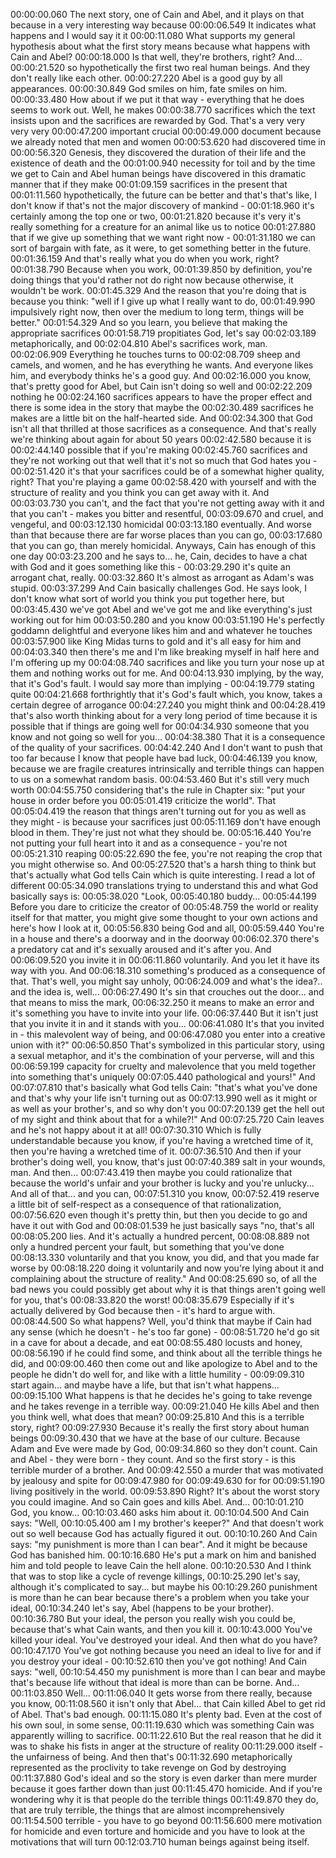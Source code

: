00:00:00.060 The next story, one of Cain and Abel, and it plays on that because in a very interesting way because
00:00:06.549 It indicates what happens and I would say it it
00:00:11.080 What supports my general hypothesis about what the first story means because what happens with Cain and Abel?
00:00:18.000 Is that well, they're brothers, right? And...
00:00:21.520 so hypothetically the first two real human beings. And they don't really like each other.
00:00:27.220 Abel is a good guy by all appearances.
00:00:30.849 God smiles on him, fate smiles on him.
00:00:33.480 How about if we put it that way - everything that he does seems to work out. Well, he makes
00:00:38.770 sacrifices which the text insists upon and the sacrifices are rewarded by God. That's a very very very very
00:00:47.200 important crucial
00:00:49.000 document because we already noted that men and women
00:00:53.620 had discovered time in
00:00:56.320 Genesis, they discovered the duration of their life and the existence of death and the
00:01:00.940 necessity for toil and by the time we get to Cain and Abel human beings have discovered in this dramatic manner that if they make
00:01:09.159 sacrifices in the present that
00:01:11.560 hypothetically, the future can be better and that's that's like, I don't know if that's not the major discovery of mankind -
00:01:18.960 it's certainly among the top one or two,
00:01:21.820 because it's very it's really something for a creature for an animal like us to notice
00:01:27.880 that if we give up something that we want right now -
00:01:31.180 we can sort of bargain with fate, as it were, to get something better in the future.
00:01:36.159 And that's really what you do when you work, right?
00:01:38.790 Because when you work,
00:01:39.850 by definition, you're doing things that you'd rather not do right now because otherwise, it wouldn't be work.
00:01:45.329 And the reason that you're doing that is because you think: "well if I give up what I really want to do,
00:01:49.990 impulsively right now, then over the medium to long term, things will be better."
00:01:54.329 And so you learn, you believe that making the appropriate sacrifices
00:01:58.719 propitiates God, let's say
00:02:03.189 metaphorically, and
00:02:04.810 Abel's sacrifices work, man.
00:02:06.909 Everything he touches turns to
00:02:08.709 sheep and camels, and women, and he has everything he wants. And everyone likes him, and everybody thinks he's a good guy. And
00:02:16.000 you know, that's pretty good for Abel, but Cain isn't doing so well and
00:02:22.209 nothing he
00:02:24.160 sacrifices appears to have the proper effect and there is some idea in the story that maybe the
00:02:30.489 sacrifices he makes are a little bit on the half-hearted side. And
00:02:34.300 that God isn't all that thrilled at those sacrifices as a consequence. And that's really we're thinking about again for about 50 years
00:02:42.580 because it is
00:02:44.140 possible that if you're making
00:02:45.760 sacrifices and they're not working out that well that it's not so much that God hates you -
00:02:51.420 it's that your sacrifices could be of a somewhat higher quality, right? That you're playing a game
00:02:58.420 with yourself and with the structure of reality and you think you can get away with it. And
00:03:03.730 you can't, and the fact that you're not getting away with it and that you can't - makes you bitter and resentful,
00:03:09.670 and cruel, and vengeful, and
00:03:12.130 homicidal
00:03:13.180 eventually. And worse than that because there are far worse places than you can go,
00:03:17.680 that you can go, than merely homicidal. Anyways, Cain has enough of this one day
00:03:23.200 and he says to... he, Cain, decides to have a chat with God and it goes something like this -
00:03:29.290 it's quite an arrogant chat, really.
00:03:32.860 It's almost as arrogant as Adam's was stupid.
00:03:37.299 And Cain basically challenges God. He says look, I don't know what sort of world you think you put together here, but
00:03:45.430 we've got Abel and we've got me and like everything's just working out for him
00:03:50.280 and you know
00:03:51.190 He's perfectly goddamn delightful and everyone likes him and and whatever he touches
00:03:57.900 like King Midas turns to gold and it's all easy for him and
00:04:03.340 then there's me and I'm like breaking myself in half here and I'm offering up my
00:04:08.740 sacrifices and like you turn your nose up at them and nothing works out for me. And
00:04:13.930 implying, by the way, that it's God's fault. I would say more than implying -
00:04:19.779 stating quite
00:04:21.668 forthrightly that it's God's fault which, you know, takes a certain degree of arrogance
00:04:27.240 you might think and
00:04:28.419 that's also worth thinking about for a very long period of time because it is possible that if things are going well for
00:04:34.930 someone that you know and not going so well for you...
00:04:38.380 That it is a consequence of the quality of your sacrifices.
00:04:42.240 And I don't want to push that too far because I know that people have bad luck,
00:04:46.139 you know, because we are fragile creatures intrinsically and terrible things can happen to us on a somewhat random basis.
00:04:53.460 But it's still very much worth
00:04:55.750 considering that's the rule in Chapter six: "put your house in order before you
00:05:01.419 criticize the world". That
00:05:04.419 the reason that things aren't turning out for you as well as they might - is because your sacrifices just
00:05:11.169 don't have enough blood in them. They're just not what they should be.
00:05:16.440 You're not putting your full heart into it and as a consequence - you're not
00:05:21.310 reaping
00:05:22.690 the fee, you're not reaping the crop that you might otherwise so. And
00:05:27.520 that's a harsh thing to think but that's actually what God tells Cain which is quite interesting. I read a lot of different
00:05:34.090 translations trying to understand this and what God basically says is:
00:05:38.020 "Look,
00:05:40.180 buddy...
00:05:44.199 Before you dare to criticize the creator of
00:05:48.759 the world or reality itself for that matter, you might give some thought to your own actions and here's how I look at it,
00:05:56.830 being God and all,
00:05:59.440 You're in a house and there's a doorway and in the doorway
00:06:02.370 there's a predatory cat and it's sexually aroused and it's after you. And
00:06:09.520 you invite it in
00:06:11.860 voluntarily. And you let it have its way with you. And
00:06:18.310 something's produced as a consequence of that. That's well, you might say unholy,
00:06:24.009 and what's the idea?.. and the idea is, well...
00:06:27.490 It's sin that crouches out the door... and that means to miss the mark,
00:06:32.250 it means to make an error and it's something you have to invite into your life.
00:06:37.440 But it isn't just that you invite it in and it stands with you...
00:06:41.080 It's that you invited in - this malevolent way of being, and
00:06:47.080 you enter into a creative union with it?"
00:06:50.850 That's symbolized in this particular story, using a sexual metaphor, and it's the combination of your perverse, will and this
00:06:59.199 capacity for cruelty and malevolence that you meld together into something that's uniquely
00:07:05.440 pathological and yours!" And
00:07:07.810 that's basically what God tells Cain: "that's what you've done and that's why your life isn't turning out as
00:07:13.990 well as it might or as well as your brother's, and so why don't you
00:07:20.139 get the hell out of my sight and think about that for a while?!" And
00:07:25.720 Cain leaves and he's not happy about it at all!
00:07:30.310 Which is fully understandable because you know, if you're having a wretched time of it, then you're having a wretched time of it.
00:07:36.510 And then if your brother's doing well, you know, that's just
00:07:40.389 salt in your wounds, man. And then...
00:07:43.419 then maybe you could rationalize that because the world's unfair and your brother is lucky and you're unlucky... And all of that... and you can,
00:07:51.310 you know,
00:07:52.419 reserve a little bit of self-respect as a consequence of that rationalization,
00:07:56.620 even though it's pretty thin, but then you decide to go and have it out with God and
00:08:01.539 he just basically says "no, that's all
00:08:05.200 lies. And it's actually a hundred percent,
00:08:08.889 not only a hundred percent your fault, but something that you've done
00:08:13.330 voluntarily and that you know, you did, and that you made far worse by
00:08:18.220 doing it voluntarily and now you're lying about it and complaining about the structure of reality." And
00:08:25.690 so, of all the bad news you could possibly get about why it is that things aren't going well for you, that's
00:08:33.820 the worst!
00:08:35.679 Especially if it's actually delivered by God because then - it's hard to argue with.
00:08:44.500 So what happens? Well, you'd think that maybe if Cain had any sense (which he doesn't - he's too far gone) -
00:08:51.720 he'd go sit in a cave for about a decade, and eat
00:08:55.480 locusts and honey,
00:08:56.190 if he could find some, and think about all the terrible things he did, and
00:09:00.460 then come out and like apologize to Abel and to the people he didn't do well for, and like with a little humility -
00:09:09.310 start again... and maybe have a life, but that isn't what happens...
00:09:15.100 What happens is that he decides he's going to take revenge and he takes revenge in a terrible way.
00:09:21.040 He kills Abel and then you think well, what does that mean?
00:09:25.810 And this is a terrible story, right?
00:09:27.930 Because it's really the first story about human beings
00:09:30.430 that we have at the base of our culture. Because Adam and Eve were made by God,
00:09:34.860 so they don't count. Cain and Abel - they were born - they count. And so the first story - is this terrible murder of a brother. And
00:09:42.550 a murder that was motivated by jealousy and spite for
00:09:47.980 for
00:09:49.630 for for
00:09:51.190 living positively in the world.
00:09:53.890 Right? It's about the worst story you could imagine. And so Cain goes and kills Abel. And...
00:10:01.210 God, you know...
00:10:03.460 asks him about it.
00:10:04.500 And Cain says: "Well,
00:10:05.400 am I my brother's keeper?" And that doesn't work out so well because God has actually figured it out.
00:10:10.260 And Cain says: "my punishment is more than I can bear". And it might be because God has banished him.
00:10:16.680 He's put a mark on him and banished him and told people to leave Cain the hell alone.
00:10:20.530 And I think that was to stop like a cycle of revenge killings,
00:10:25.290 let's say, although it's complicated to say... but maybe his
00:10:29.260 punishment is more than he can bear because there's a problem when you take your ideal,
00:10:34.240 let's say, Abel (happens to be your brother).
00:10:36.780 But your ideal, the person you really wish you could be, because that's what Cain wants, and then you kill it.
00:10:43.000 You've killed your ideal. You've destroyed your ideal. And then what do you have?
00:10:47.170 You've got nothing because you need an ideal to live for and if you destroy your ideal -
00:10:52.610 then you've got nothing! And Cain says: "well,
00:10:54.450 my punishment is more than I can bear and maybe that's because life without that ideal is more than can be borne. And...
00:11:03.850 Well...
00:11:06.040 It gets worse from there really, because you know,
00:11:08.560 it isn't only that Abel... that Cain killed Abel to get rid of Abel. That's bad enough.
00:11:15.080 It's plenty bad. Even at the cost of his own soul, in some sense,
00:11:19.630 which was something Cain was apparently willing to sacrifice.
00:11:22.610 But the real reason that he did it was to shake his fists in anger at the structure of reality
00:11:29.000 itself - the unfairness of being. And then that's
00:11:32.690 metaphorically represented as the proclivity to take revenge on God by destroying
00:11:37.880 God's ideal and so the story is even darker than mere murder because it goes farther down than just
00:11:45.470 homicide. And if you're wondering why it is that people do the terrible things
00:11:49.870 they do, that are truly terrible, the things that are almost incomprehensively
00:11:54.500 terrible - you have to go beyond
00:11:56.600 mere motivation for homicide and even torture and homicide and you have to look at the motivations that will turn
00:12:03.710 human beings against being itself.
